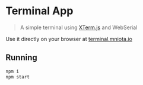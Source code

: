 # Terminal App

> A simple terminal using [XTerm.js](http://xtermjs.org/) and WebSerial

Use it directly on your browser at [terminal.mniota.io](https://terminal.mniota.io/)

## Running

```js
npm i
npm start
```
